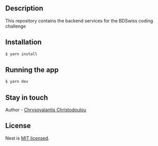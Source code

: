 ## Description

This repository contains the backend services for the BDSwiss coding challenge

## Installation

```bash
$ yarn install
```

## Running the app

```bash
$ yarn dev
```

## Stay in touch

Author - [Chrysovalantis Christodoulou](https://www.linkedin.com/in/chrysovalantis-christodoulou-094790132/)

## License

Nest is [MIT licensed](LICENSE).